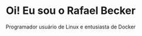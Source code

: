 ---
title: Oi! Eu sou o Rafael Becker
subtitle: Programador usuário de Linux e entusiasta de Docker
---